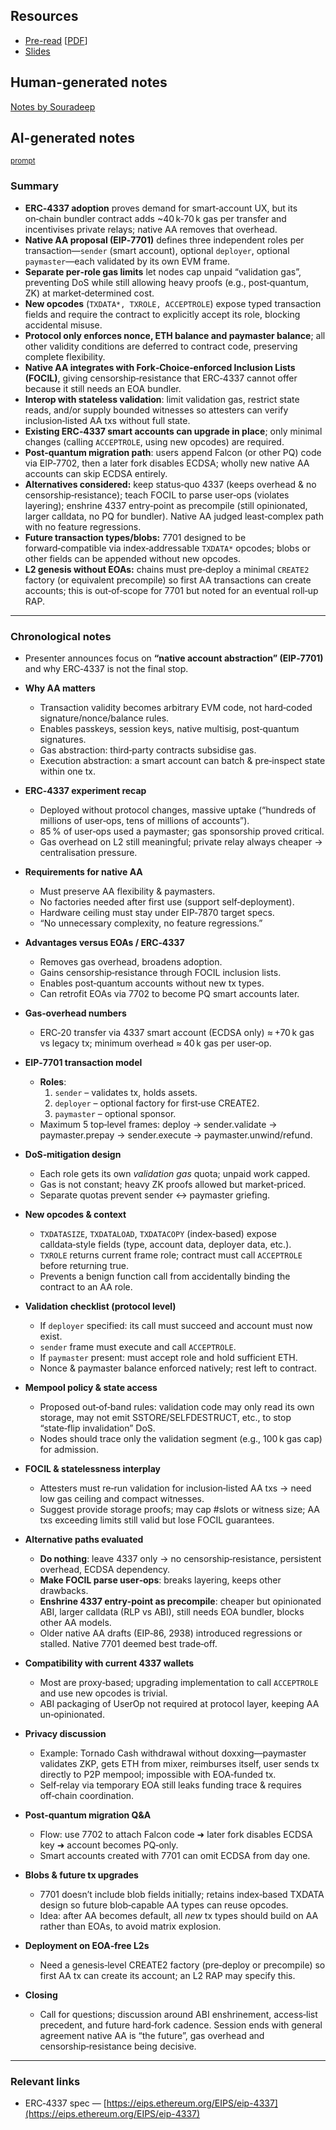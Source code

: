 ## Resources

- [Pre-read](https://hackmd.io/@alexforshtat/native_aa_forschungsingenieurtagung) [[PDF](Slides-notes/12-Jun-native-account-abstraction-preread.pdf)]
- [Slides](Slides-notes/12-Jun-native-account-abstraction-slides.pdf)

## Human-generated notes

[Notes by Souradeep](Slides-notes/12-Jun-native-account-abstraction-notes-souradeep.pdf)

## AI-generated notes

<sup>[prompt](Slides-notes/AI-info.md)</sup>

### Summary

* **ERC‑4337 adoption** proves demand for smart‑account UX, but its on‑chain bundler contract adds \~40 k‑70 k gas per transfer and incentivises private relays; native AA removes that overhead.
* **Native AA proposal (EIP‑7701)** defines three independent roles per transaction—`sender` (smart account), optional `deployer`, optional `paymaster`—each validated by its own EVM frame.
* **Separate per‑role gas limits** let nodes cap unpaid “validation gas”, preventing DoS while still allowing heavy proofs (e.g., post‑quantum, ZK) at market‑determined cost.
* **New opcodes** (`TXDATA*, TXROLE, ACCEPTROLE`) expose typed transaction fields and require the contract to explicitly accept its role, blocking accidental misuse.
* **Protocol only enforces nonce, ETH balance and paymaster balance**; all other validity conditions are deferred to contract code, preserving complete flexibility.
* **Native AA integrates with Fork‑Choice‑enforced Inclusion Lists (FOCIL)**, giving censorship‑resistance that ERC‑4337 cannot offer because it still needs an EOA bundler.
* **Interop with stateless validation**: limit validation gas, restrict state reads, and/or supply bounded witnesses so attesters can verify inclusion‑listed AA txs without full state.
* **Existing ERC‑4337 smart accounts can upgrade in place**; only minimal changes (calling `ACCEPTROLE`, using new opcodes) are required.
* **Post‑quantum migration path**: users append Falcon (or other PQ) code via EIP‑7702, then a later fork disables ECDSA; wholly new native AA accounts can skip ECDSA entirely.
* **Alternatives considered:** keep status‑quo 4337 (keeps overhead & no censorship‑resistance); teach FOCIL to parse user‑ops (violates layering); enshrine 4337 entry‑point as precompile (still opinionated, larger calldata, no PQ for bundler). Native AA judged least‑complex path with no feature regressions.
* **Future transaction types/blobs:** 7701 designed to be forward‑compatible via index‑addressable `TXDATA*` opcodes; blobs or other fields can be appended without new opcodes.
* **L2 genesis without EOAs:** chains must pre‑deploy a minimal `CREATE2` factory (or equivalent precompile) so first AA transactions can create accounts; this is out‑of‑scope for 7701 but noted for an eventual roll‑up RAP.

---

### Chronological notes

* Presenter announces focus on **“native account abstraction” (EIP‑7701)** and why ERC‑4337 is not the final stop.
* **Why AA matters**

  * Transaction validity becomes arbitrary EVM code, not hard‑coded signature/nonce/balance rules.
  * Enables passkeys, session keys, native multisig, post‑quantum signatures.
  * Gas abstraction: third‑party contracts subsidise gas.
  * Execution abstraction: a smart account can batch & pre‑inspect state within one tx.
* **ERC‑4337 experiment recap**

  * Deployed without protocol changes, massive uptake (“hundreds of millions of user‑ops, tens of millions of accounts”).
  * 85 % of user‑ops used a paymaster; gas sponsorship proved critical.
  * Gas overhead on L2 still meaningful; private relay always cheaper → centralisation pressure.
* **Requirements for native AA**

  * Must preserve AA flexibility & paymasters.
  * No factories needed after first use (support self‑deployment).
  * Hardware ceiling must stay under EIP‑7870 target specs.
  * “No unnecessary complexity, no feature regressions.”
* **Advantages versus EOAs / ERC‑4337**

  * Removes gas overhead, broadens adoption.
  * Gains censorship‑resistance through FOCIL inclusion lists.
  * Enables post‑quantum accounts without new tx types.
  * Can retrofit EOAs via 7702 to become PQ smart accounts later.
* **Gas‑overhead numbers**

  * ERC‑20 transfer via 4337 smart account (ECDSA only) ≈ +70 k gas vs legacy tx; minimum overhead ≈ 40 k gas per user‑op.
* **EIP‑7701 transaction model**

  * **Roles**:
    1. `sender` – validates tx, holds assets.
    2. `deployer` – optional factory for first‑use CREATE2.
    3. `paymaster` – optional sponsor.
  * Maximum 5 top‑level frames: deploy → sender.validate → paymaster.prepay → sender.execute → paymaster.unwind/refund.
* **DoS‑mitigation design**

  * Each role gets its own *validation gas* quota; unpaid work capped.
  * Gas is not constant; heavy ZK proofs allowed but market‑priced.
  * Separate quotas prevent sender ↔ paymaster griefing.
* **New opcodes & context**

  * `TXDATASIZE`, `TXDATALOAD`, `TXDATACOPY` (index‑based) expose calldata‑style fields (type, account data, deployer data, etc.).
  * `TXROLE` returns current frame role; contract must call `ACCEPTROLE` before returning true.
  * Prevents a benign function call from accidentally binding the contract to an AA role.
* **Validation checklist (protocol level)**

  * If `deployer` specified: its call must succeed and account must now exist.
  * `sender` frame must execute and call `ACCEPTROLE`.
  * If `paymaster` present: must accept role and hold sufficient ETH.
  * Nonce & paymaster balance enforced natively; rest left to contract.
* **Mempool policy & state access**

  * Proposed out‑of‑band rules: validation code may only read its own storage, may not emit SSTORE/SELFDESTRUCT, etc., to stop “state‑flip invalidation” DoS.
  * Nodes should trace only the validation segment (e.g., 100 k gas cap) for admission.
* **FOCIL & statelessness interplay**

  * Attesters must re‑run validation for inclusion‑listed AA txs → need low gas ceiling and compact witnesses.
  * Suggest provide storage proofs; may cap #slots or witness size; AA txs exceeding limits still valid but lose FOCIL guarantees.
* **Alternative paths evaluated**

  * **Do nothing**: leave 4337 only → no censorship‑resistance, persistent overhead, ECDSA dependency.
  * **Make FOCIL parse user‑ops**: breaks layering, keeps other drawbacks.
  * **Enshrine 4337 entry‑point as precompile**: cheaper but opinionated ABI, larger calldata (RLP vs ABI), still needs EOA bundler, blocks other AA models.
  * Older native AA drafts (EIP‑86, 2938) introduced regressions or stalled. Native 7701 deemed best trade‑off.
* **Compatibility with current 4337 wallets**

  * Most are proxy‑based; upgrading implementation to call `ACCEPTROLE` and use new opcodes is trivial.
  * ABI packaging of UserOp not required at protocol layer, keeping AA un‑opinionated.
* **Privacy discussion**

  * Example: Tornado Cash withdrawal without doxxing—paymaster validates ZKP, gets ETH from mixer, reimburses itself, user sends tx directly to P2P mempool; impossible with EOA‑funded tx.
  * Self‑relay via temporary EOA still leaks funding trace & requires off‑chain coordination.
* **Post‑quantum migration Q\&A**

  * Flow: use 7702 to attach Falcon code ➜ later fork disables ECDSA key ➜ account becomes PQ‑only.
  * Smart accounts created with 7701 can omit ECDSA from day one.
* **Blobs & future tx upgrades**

  * 7701 doesn’t include blob fields initially; retains index‑based TXDATA design so future blob‑capable AA types can reuse opcodes.
  * Idea: after AA becomes default, all *new* tx types should build on AA rather than EOAs, to avoid matrix explosion.
* **Deployment on EOA‑free L2s**

  * Need a genesis‑level CREATE2 factory (pre‑deploy or precompile) so first AA tx can create its account; an L2 RAP may specify this.
* **Closing**

  * Call for questions; discussion around ABI enshrinement, access‑list precedent, and future hard‑fork cadence. Session ends with general agreement native AA is “the future”, gas overhead and censorship‑resistance being decisive.

---

### Relevant links

* ERC‑4337 spec — [https://eips.ethereum.org/EIPS/eip-4337](https://eips.ethereum.org/EIPS/eip-4337)
